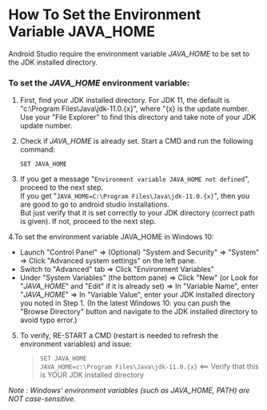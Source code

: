 # How To Set the Environment Variable JAVA_HOME

Android Studio require the environment variable _JAVA_HOME_ to be set to the JDK installed directory.

### To set the _JAVA_HOME_ environment variable:

1. First, find your JDK installed directory. For JDK 11, the default is "c:\Program Files\Java\jdk-11.0.{x}", where "{x} is the update number. Use your "File Explorer" to find this directory and take note of your JDK update number.
2. Check if _JAVA_HOME_ is already set. Start a CMD and run the following command:

    `SET JAVA_HOME`

3. If you get a message "`Environment variable JAVA_HOME not defined`", proceed to the next step.                 
If you get "`JAVA_HOME=C:\Program Files\Java\jdk-11.0.{x}`", then you are good to go to android studio installations.    
But just verify that it is set correctly to your JDK directory (correct path is given). If not, proceed to the next step.
   
4.To set the environment variable JAVA_HOME in Windows 10:

- Launch "Control Panel" ⇒ (Optional) "System and Security" ⇒ "System" ⇒ Click "Advanced system settings" on the left pane.
- Switch to "Advanced" tab ⇒ Click "Environment Variables"
- Under "System Variables" (the bottom pane) ⇒ Click "New" (or Look for "_JAVA_HOME_" and "Edit" if it is already set) ⇒ In   "Variable Name", enter "_JAVA_HOME_" ⇒ In "Variable Value", enter your JDK installed directory you noted in Step 1. (In the latest Windows 10: you can push the "Browse Directory" button and navigate to the JDK installed directory to avoid typo error.)
   
5. To verify, RE-START a CMD (restart is needed to refresh the environment variables) and issue:

   > `SET JAVA_HOME`   
   > `JAVA_HOME=c:\Program Files\Java\jdk-11.0.{x}`                <== Verify that this is YOUR JDK installed directory

*Note : Windows' environment variables (such as JAVA_HOME, PATH) are NOT case-sensitive.*
